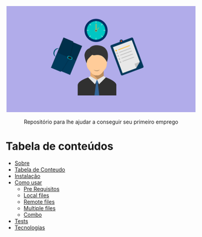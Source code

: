 <p align="center">
  <a href="#">
    <img src="images/job-main.png" width="500" alt="Job Image">
  </a>
</p>

<p align="center">
    Repositório para lhe ajudar a conseguir seu primeiro emprego
</p>

Tabela de conteúdos
=================
<!--ts-->
   * [Sobre](#Sobre)
   * [Tabela de Conteudo](#tabela-de-conteudo)
   * [Instalação](#instalacao)
   * [Como usar](#como-usar)
      * [Pre Requisitos](#pre-requisitos)
      * [Local files](#local-files)
      * [Remote files](#remote-files)
      * [Multiple files](#multiple-files)
      * [Combo](#combo)
   * [Tests](#testes)
   * [Tecnologias](#tecnologias)
<!--te-->